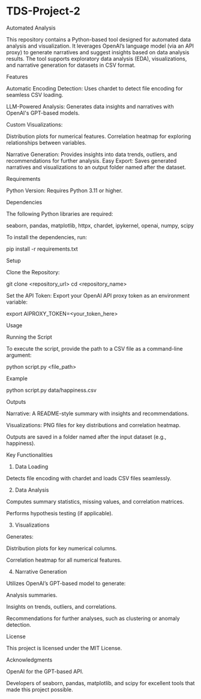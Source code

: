 # TDS-Project-2
Automated Analysis

This repository contains a Python-based tool designed for automated data analysis and visualization. It leverages OpenAI’s language model (via an API proxy) to generate narratives and suggest insights based on data analysis results. The tool supports exploratory data analysis (EDA), visualizations, and narrative generation for datasets in CSV format.

Features

Automatic Encoding Detection: Uses chardet to detect file encoding for seamless CSV loading.

LLM-Powered Analysis: Generates data insights and narratives with OpenAI's GPT-based models.

Custom Visualizations:

Distribution plots for numerical features.
Correlation heatmap for exploring relationships between variables.

Narrative Generation: Provides insights into data trends, outliers, and recommendations for further analysis.
Easy Export: Saves generated narratives and visualizations to an output folder named after the dataset.

Requirements

Python Version: Requires Python 3.11 or higher.

Dependencies

The following Python libraries are required:

seaborn, pandas, matplotlib, httpx, chardet, ipykernel, openai, numpy, scipy

To install the dependencies, run:

pip install -r requirements.txt

Setup

Clone the Repository:

git clone <repository_url>
cd <repository_name>

Set the API Token:
Export your OpenAI API proxy token as an environment variable:

export AIPROXY_TOKEN=<your_token_here>

Usage

Running the Script

To execute the script, provide the path to a CSV file as a command-line argument:

python script.py <file_path>

Example

python script.py data/happiness.csv

Outputs

Narrative: A README-style summary with insights and recommendations.

Visualizations: PNG files for key distributions and correlation heatmap.

Outputs are saved in a folder named after the input dataset (e.g., happiness).

Key Functionalities

1. Data Loading

Detects file encoding with chardet and loads CSV files seamlessly.

2. Data Analysis

Computes summary statistics, missing values, and correlation matrices.

Performs hypothesis testing (if applicable).

3. Visualizations

Generates:

Distribution plots for key numerical columns.

Correlation heatmap for all numerical features.

4. Narrative Generation

Utilizes OpenAI’s GPT-based model to generate:

Analysis summaries.

Insights on trends, outliers, and correlations.

Recommendations for further analyses, such as clustering or anomaly detection.

License

This project is licensed under the MIT License.

Acknowledgments

OpenAI for the GPT-based API.

Developers of seaborn, pandas, matplotlib, and scipy for excellent tools that made this project possible.
